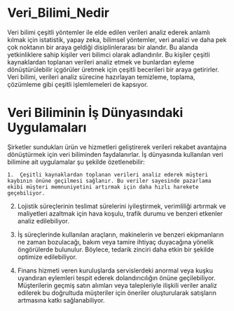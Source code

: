 # Veri_Bilimi_Nedir

Veri bilimi  çeşitli yöntemler ile elde edilen verileri analiz ederek anlamlı kılmak için istatistik, yapay zeka, bilimsel yöntemler, veri analizi ve daha pek çok noktanın bir araya geldiği disiplinlerarası bir alandır. Bu alanda yetkinliklere sahip kişiler veri bilimci olarak adlandırılır. Bu kişiler çeşitli kaynaklardan toplanan verileri analiz etmek ve bunlardan eyleme dönüştürülebilir içgörüler üretmek için çeşitli becerileri bir araya getirirler. Veri bilimi, verileri analiz sürecine hazırlayan temizleme, toplama, çözümleme gibi çeşitli işlemlemeleri de kapsıyor.

# Veri Biliminin İş Dünyasındaki Uygulamaları
Şirketler sundukları ürün ve hizmetleri geliştirerek verileri rekabet avantajına dönüştürmek için veri biliminden faydalanırlar. İş dünyasında kullanılan veri bilimine ait uygulamalar şu şekilde özetlenebilir:

    1.  Çeşitli kaynaklardan toplanan verileri analiz ederek müşteri kaybının önüne geçilmesi sağlanır. Bu veriler sayesinde pazarlama ekibi müşteri memnuniyetini artırmak için daha hızlı harekete geçebiliyor.
   
   2.  Lojistik süreçlerinin teslimat sürelerini iyileştirmek, verimliliği artırmak ve maliyetleri azaltmak için hava koşulu, trafik durumu ve benzeri etkenler analiz edilebiliyor.

   3. İş süreçlerinde kullanılan araçların, makinelerin ve benzeri ekipmanların ne zaman bozulacağı, bakım veya tamire ihtiyaç duyacağına yönelik öngörülerde bulunulur. Böylece, tedarik zinciri daha etkin bir şekilde optimize edilebiliyor.

  4.  Finans hizmeti veren kuruluşlarda servislerdeki anormal veya kuşku uyandıran eylemleri tespit ederek dolandırıcılığın önüne geçilebiliyor.
Müşterilerin geçmiş satın alımları veya talepleriyle ilişkili veriler analiz edilerek bu doğrultuda müşteriler için öneriler oluşturularak satışların artmasına katkı sağlanabiliyor.
